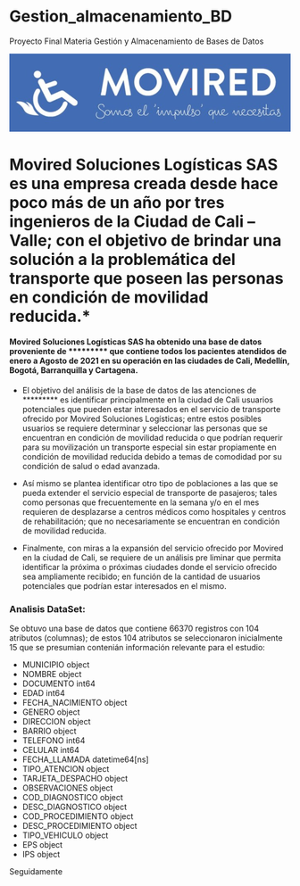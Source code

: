 # Gestion_almacenamiento_BD
Proyecto Final Materia Gestión y Almacenamiento de Bases de Datos

![Logo.png](Logo.png)
# Movired Soluciones Logísticas SAS es una empresa creada desde hace poco más de un año por tres ingenieros de la Ciudad de Cali – Valle; con el objetivo de brindar una solución a la problemática del transporte que poseen las personas en condición de movilidad reducida.*

#### Movired Soluciones Logísticas SAS ha obtenido una base de datos proveniente de ********* que contiene todos los pacientes atendidos de enero a Agosto de 2021 en su operación en las ciudades de Cali, Medellín, Bogotá, Barranquilla y Cartagena.

- El objetivo del análisis de la base de datos de las atenciones de ********* es identificar principalmente en la ciudad de Cali usuarios potenciales que pueden estar interesados en el servicio de transporte ofrecido por Movired Soluciones Logísticas; entre estos posibles usuarios se requiere determinar y seleccionar las personas que se encuentran en condición de movilidad reducida o que podrían requerir para su movilización un transporte especial sin estar propiamente en condición de movilidad reducida debido a temas de comodidad por su condición de salud o edad avanzada.

- Así mismo se plantea identificar otro tipo de poblaciones a las que se pueda extender el servicio especial de transporte de pasajeros; tales como personas que frecuentemente en la semana y/o en el mes requieren de desplazarse a centros médicos como hospitales y centros de rehabilitación; que no necesariamente se encuentran en condición de movilidad reducida.

- Finalmente, con miras a la expansión del servicio ofrecido por Movired en la ciudad de Cali, se requiere de un análisis pre liminar que permita identificar la próxima o próximas ciudades donde el servicio ofrecido sea ampliamente recibido; en función de la cantidad de usuarios potenciales que podrían estar interesados en el mismo.

### Analisis DataSet:

Se obtuvo una base de datos que contiene 66370 registros con 104 atributos (columnas); de estos 104 atributos se seleccionaron inicialmente 15 que se presumian contenián información relevante para el estudio:

- MUNICIPIO                     object
- NOMBRE                        object
- DOCUMENTO                      int64
- EDAD                           int64
- FECHA_NACIMIENTO              object
- GENERO                        object
- DIRECCION                     object
- BARRIO                        object
- TELEFONO                       int64
- CELULAR                        int64
- FECHA_LLAMADA         datetime64[ns]
- TIPO_ATENCION                 object
- TARJETA_DESPACHO              object
- OBSERVACIONES                 object
- COD_DIAGNOSTICO               object
- DESC_DIAGNOSTICO              object
- COD_PROCEDIMIENTO             object
- DESC_PROCEDIMIENTO            object
- TIPO_VEHICULO                 object
- EPS                           object
- IPS                           object

Seguidamente 
